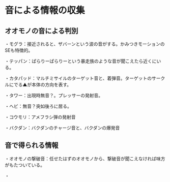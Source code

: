 # 音による情報の収集

## オオモノの音による判別

・モグラ：接近されると、ザバーンという波の音がする。かみつきモーションのSEも特徴的。

・テッパン：ぱらりーぱらりーという暴走族のような音が聞こえたら近くにいる。

・カタパッド：マルチミサイルのターゲット音と、着弾音。ターゲットのサークルにでる▲が本体の方向を表す。

・タワー：出現時無音？。プレッサーの発射音。

・ヘビ：無音？突如後ろに居る。

・コウモリ：アメフラシ弾の発射音

・バクダン：バクダンのチャージ音と、バクダンの爆発音

## 音で得られる情報

・オオモノの撃破音：任せたはずのオオモノから、撃破音が聞こえなければ味方がもたついている。

・



